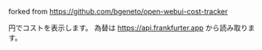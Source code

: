 forked from https://github.com/bgeneto/open-webui-cost-tracker

円でコストを表示します。
為替は https://api.frankfurter.app から読み取ります。
